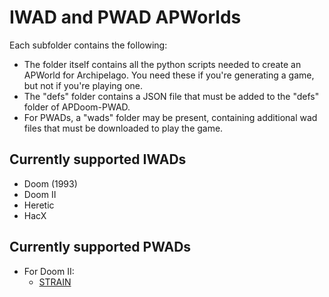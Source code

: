 
# IWAD and PWAD APWorlds

Each subfolder contains the following:

- The folder itself contains all the python scripts needed to create an APWorld for Archipelago. You need these if you're generating a game, but not if you're playing one.
- The "defs" folder contains a JSON file that must be added to the "defs" folder of APDoom-PWAD.
- For PWADs, a "wads" folder may be present, containing additional wad files that must be downloaded to play the game.

## Currently supported IWADs
- Doom (1993)
- Doom II
- Heretic
- HacX

## Currently supported PWADs
- For Doom II:
  - [STRAIN](https://www.doomworld.com/idgames/levels/doom2/megawads/strain)
